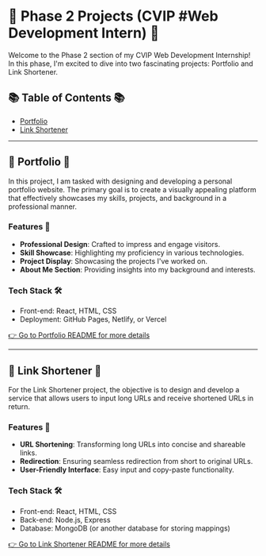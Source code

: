 # 🌟 Phase 2 Projects (CVIP #Web Development Intern) 🌟

Welcome to the Phase 2 section of my CVIP Web Development Internship! In this phase, I'm excited to dive into two fascinating projects: Portfolio and Link Shortener.

## 📚 Table of Contents 📚
- [Portfolio](#portfolio)
- [Link Shortener](#link-shortener)

---

## 🎨 Portfolio 🎨

In this project, I am tasked with designing and developing a personal portfolio website. The primary goal is to create a visually appealing platform that effectively showcases my skills, projects, and background in a professional manner.

### Features 🌟
- **Professional Design**: Crafted to impress and engage visitors.
- **Skill Showcase**: Highlighting my proficiency in various technologies.
- **Project Display**: Showcasing the projects I've worked on.
- **About Me Section**: Providing insights into my background and interests.

### Tech Stack 🛠
- Front-end: React, HTML, CSS
- Deployment: GitHub Pages, Netlify, or Vercel

[👉 Go to Portfolio README for more details](./Portfolio/README.md)

---

## 🔗 Link Shortener 🔗

For the Link Shortener project, the objective is to design and develop a service that allows users to input long URLs and receive shortened URLs in return.

### Features 🌟
- **URL Shortening**: Transforming long URLs into concise and shareable links.
- **Redirection**: Ensuring seamless redirection from short to original URLs.
- **User-Friendly Interface**: Easy input and copy-paste functionality.

### Tech Stack 🛠
- Front-end: React, HTML, CSS
- Back-end: Node.js, Express
- Database: MongoDB (or another database for storing mappings)

[👉 Go to Link Shortener README for more details](./Link-Shortener/README.md)